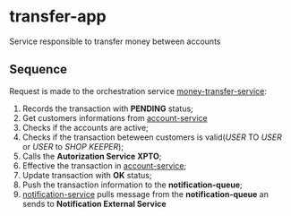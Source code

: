 # transfer-app
Service responsible to transfer money between accounts

## Sequence
Request is made to the orchestration service [money-transfer-service](http://google.com):</br>
1. Records the transaction with **PENDING** status;
2. Get customers informations from [account-service](http://google.com)
3. Checks if the accounts are active;
4. Checks if the transaction beteween customers is valid(*USER* TO *USER* or *USER* to *SHOP KEEPER*);
5. Calls the **Autorization Service XPTO**;
6. Effective the transaction in [account-service](http://google.com);
7. Update transaction with **OK** status;
8. Push the transaction information to the **notification-queue**;
9. [notification-service](http://google.com) pulls message from the **notification-queue** an sends to **Notification External Service**